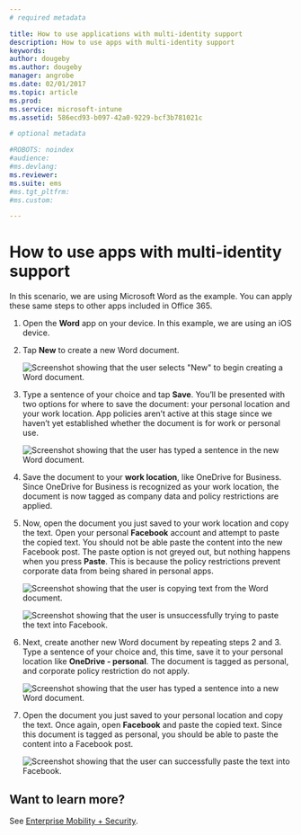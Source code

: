 ```yaml
---
# required metadata

title: How to use applications with multi-identity support
description: How to use apps with multi-identity support
keywords:
author: dougeby
ms.author: dougeby
manager: angrobe
ms.date: 02/01/2017
ms.topic: article
ms.prod:
ms.service: microsoft-intune
ms.assetid: 586ecd93-b097-42a0-9229-bcf3b781021c

# optional metadata

#ROBOTS: noindex
#audience:
#ms.devlang:
ms.reviewer:
ms.suite: ems
#ms.tgt_pltfrm:
#ms.custom:

---
```


# How to use apps with multi-identity support

In this scenario, we are using Microsoft Word as the example. You can apply these same steps to other apps included in Office 365.

1. Open the **Word** app on your device. In this example, we are using an iOS device.
2. Tap **New** to create a new Word document.

   ![Screenshot showing that the user selects "New" to begin creating a Word document.](./media/ft-multiID-1-createDoc.png)

3. Type a sentence of your choice and tap **Save**. You’ll be presented with two options for where to save the document: your personal location and your work location. App policies aren’t active at this stage since we haven’t yet established whether the document is for work or personal use.

   ![Screenshot showing that the user has typed a sentence in the new Word document.](./media/ft-multiID-2-saveDoc.png)

4. Save the document to your **work location**, like OneDrive for Business. Since OneDrive for Business is recognized as your work location, the document is now tagged as company data and policy restrictions are applied.
5. Now, open the document you just saved to your work location and copy the text. Open your personal **Facebook** account and attempt to paste the copied text. You should not be able paste the content into the new Facebook post. The paste option is not greyed out, but nothing happens when you press **Paste**. This is because the policy restrictions prevent corporate data from being shared in personal apps.

   ![Screenshot showing that the user is copying text from the Word document. ](./media/ft-multiID-3-copyText.png)

   ![Screenshot showing that the user is unsuccessfully trying to paste the text into Facebook.](./media/ft-multiID-4-pasteInFB.png)
6. Next, create another new Word document by repeating steps 2 and 3. Type a sentence of your choice and, this time, save it to your personal location like **OneDrive - personal**. The document is tagged as personal, and corporate policy restriction do not apply.

   ![Screenshot showing that the user has typed a sentence into a new Word document.](./media/ft-multiID-5-createDoc.png)

7. Open the document you just saved to your personal location and copy the text. Once again, open **Facebook** and paste the copied text. Since this document is tagged as personal, you should be able to paste the content into a Facebook post.

   ![Screenshot showing that the user can successfully paste the text into Facebook.](./media/ft-multiID-6-copyText.png)

## Want to learn more?

See [Enterprise Mobility + Security](https://www.microsoft.com/en-us/server-cloud/enterprise-mobility/overview.aspx).
